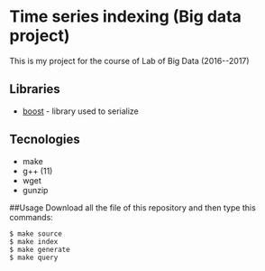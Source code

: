 # Time series indexing (Big data project)
This is my project for the course of Lab of Big Data (2016--2017)

## Libraries
* [boost](http://www.boost.org) - library used to serialize

## Tecnologies
* make
* g++ (11)
* wget
* gunzip

##Usage
Download all the file of this repository and then type this commands:

```
$ make source
$ make index
$ make generate
$ make query
```